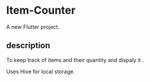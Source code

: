 # Item-Counter

A new Flutter project.

## description

To keep track of items and their quantity and dispaly it .

Uses Hive for local storage.



